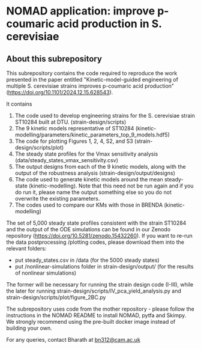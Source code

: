 # NOMAD application: improve p-coumaric acid production in S. cerevisiae
## About this subrepository
This subrepository contains the code required to reproduce the work presented
in the paper entitled "Kinetic-model-guided engineering of multiple S. cerevisiae strains 
improves p-coumaric acid production" (https://doi.org/10.1101/2024.12.15.628543).

It contains
1. The code used to develop engineering strains for the S. cerevisiae strain ST10284 built at DTU. (strain-design/scripts)
2. The 9 kinetic models representative of ST10284 (kinetic-modelling/parameters/kinetic_parameters_top_9_models.hdf5)
3. The code for plotting Figures 1, 2, 4, S2, and S3 (strain-design/scripts/plot)
4. The steady state profiles for the Vmax sensitivity analysis (data/steady_states_vmax_sensitivity.csv)
5. The output designs from each of the 9 kinetic models, along with the output of the robustness analysis (strain-design/output/designs)
6. The code used to generate kinetic models around the mean steady-state (kinetic-modelling). Note that this need not be run again and if you do run it, please name the output something else so you do not overwrite the existing parameters.
7. The codes used to compare our KMs with those in BRENDA (kinetic-modelling)

The set of 5,000 steady state profiles consistent with the strain ST10284  and the output of the ODE simulations can be found in our Zenodo repository (https://doi.org/10.5281/zenodo.15432260). If you want to re-run the data postprocessing /plotting codes, please download them into the relevant folders:
- put steady_states.csv in /data (for the 5000 steady states)
- put /nonlinear-simulations folder in strain-design/output/ (for the results of nonlinear simulations)

The former will be necessary for running the strain design code (I-III), while the later for running strain-design/scripts/IV_pca_yield_analysis.py and strain-design/scripts/plot/figure_2BC.py

The subrepository uses code from the mother repository - please follow the instructions in the NOMAD README to install NOMAD, pytfa and Skimpy.
We strongly recommend using the pre-built docker image instead of building your own.

For any queries, contact Bharath at bn312@cam.ac.uk

